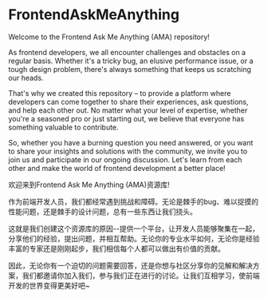 # FrontendAskMeAnything

Welcome to the Frontend Ask Me Anything (AMA) repository!

As frontend developers, we all encounter challenges and obstacles on a regular basis. Whether it's a tricky bug, an elusive performance issue, or a tough design problem, there's always something that keeps us scratching our heads.

That's why we created this repository – to provide a platform where developers can come together to share their experiences, ask questions, and help each other out. No matter what your level of expertise, whether you're a seasoned pro or just starting out, we believe that everyone has something valuable to contribute.

So, whether you have a burning question you need answered, or you want to share your insights and solutions with the community, we invite you to join us and participate in our ongoing discussion. Let's learn from each other and make the world of frontend development a better place!


欢迎来到Frontend Ask Me Anything (AMA)资源库!

作为前端开发人员，我们都经常遇到挑战和障碍。无论是棘手的bug、难以捉摸的性能问题，还是棘手的设计问题，总有一些东西让我们挠头。

这就是我们创建这个资源库的原因--提供一个平台，让开发人员能够聚集在一起，分享他们的经验，提出问题，并相互帮助。无论你的专业水平如何，无论你是经验丰富的专家还是刚刚起步，我们相信每个人都可以做出有价值的贡献。

因此，无论你有一个迫切的问题需要回答，还是你想与社区分享你的见解和解决方案，我们都邀请你加入我们，参与我们正在进行的讨论。让我们互相学习，使前端开发的世界变得更美好吧~
